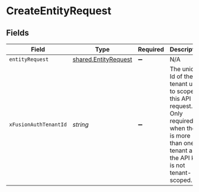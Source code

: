 # CreateEntityRequest


## Fields

| Field                                                                                                                                              | Type                                                                                                                                               | Required                                                                                                                                           | Description                                                                                                                                        |
| -------------------------------------------------------------------------------------------------------------------------------------------------- | -------------------------------------------------------------------------------------------------------------------------------------------------- | -------------------------------------------------------------------------------------------------------------------------------------------------- | -------------------------------------------------------------------------------------------------------------------------------------------------- |
| `entityRequest`                                                                                                                                    | [shared.EntityRequest](../../models/shared/entityrequest.md)                                                                                       | :heavy_minus_sign:                                                                                                                                 | N/A                                                                                                                                                |
| `xFusionAuthTenantId`                                                                                                                              | *string*                                                                                                                                           | :heavy_minus_sign:                                                                                                                                 | The unique Id of the tenant used to scope this API request. Only required when there is more than one tenant and the API key is not tenant-scoped. |